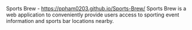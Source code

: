 Sports Brew - https://ppham0203.github.io/Sports-Brew/
Sports Brew is a web application to conveniently provide users access to sporting event information and sports bar locations nearby.
